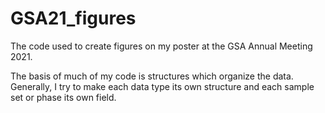 # GSA21_figures
The code used to create figures on my poster at the GSA Annual Meeting 2021.

The basis of much of my code is structures which organize the data. Generally, I try to make each data type its own structure and each sample set or phase its own field. 

